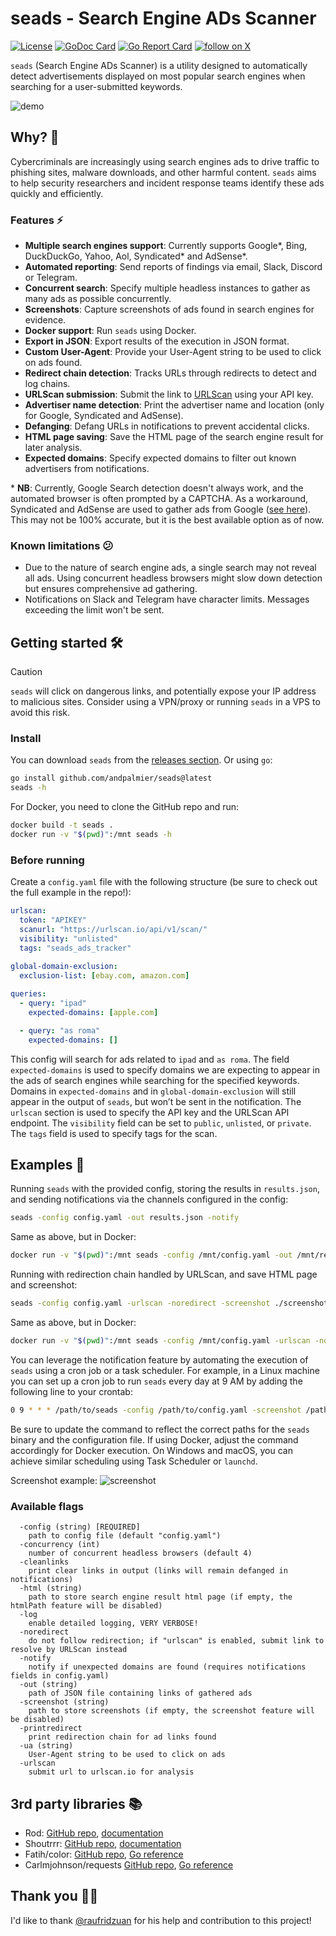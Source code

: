 # seads - Search Engine ADs Scanner

[![License](https://img.shields.io/badge/License-Apache%202.0-blue.svg)](https://opensource.org/licenses/Apache-2.0)
[![GoDoc Card](https://godoc.org/github.com/andpalmier/seads?status.svg)](https://godoc.org/github.com/andpalmier/seads)
[![Go Report Card](https://goreportcard.com/badge/github.com/andpalmier/seads)](https://goreportcard.com/report/github.com/andpalmier/seads)
[![follow on X](https://img.shields.io/twitter/follow/andpalmier?style=social&logo=x)](https://x.com/intent/follow?screen_name=andpalmier)

`seads` (Search Engine ADs Scanner) is a utility designed to automatically detect advertisements displayed on most popular search engines when searching for a user-submitted keywords.

![demo](https://github.com/andpalmier/seads/blob/main/img/seads.gif?raw=true)

## Why? 🤔

Cybercriminals are increasingly using search engines ads to drive traffic to phishing sites, malware downloads, and other harmful content. `seads` aims to help security researchers and incident response teams identify these ads quickly and efficiently.

### Features ⚡️

- **Multiple search engines support**: Currently supports Google*, Bing, DuckDuckGo, Yahoo, Aol, Syndicated* and AdSense*.
- **Automated reporting**: Send reports of findings via email, Slack, Discord or Telegram.
- **Concurrent search**: Specify multiple headless instances to gather as many ads as possible concurrently.
- **Screenshots**: Capture screenshots of ads found in search engines for evidence.
- **Docker support**: Run `seads` using Docker.
- **Export in JSON**: Export results of the execution in JSON format.
- **Custom User-Agent**: Provide your User-Agent string to be used to click on ads found.
- **Redirect chain detection**: Tracks URLs through redirects to detect and log chains. 
- **URLScan submission**: Submit the link to [URLScan](https://urlscan.io) using your API key.
- **Advertiser name detection**: Print the advertiser name and location (only for Google, Syndicated and AdSense).
- **Defanging**: Defang URLs in notifications to prevent accidental clicks.
- **HTML page saving**: Save the HTML page of the search engine result for later analysis.
- **Expected domains**: Specify expected domains to filter out known advertisers from notifications.

\* **NB**: Currently, Google Search detection doesn't always work, and the automated browser is often prompted by a CAPTCHA. As a workaround, Syndicated and AdSense are used to gather ads from Google ([see here](https://support.google.com/adsense/answer/14201307)). This may not be 100% accurate, but it is the best available option as of now.

### Known limitations 😕
- Due to the nature of search engine ads, a single search may not reveal all ads. Using concurrent headless browsers might slow down detection but ensures comprehensive ad gathering.
- Notifications on Slack and Telegram have character limits. Messages exceeding the limit won't be sent.

## Getting started 🛠️

> [!CAUTION]  
> `seads` will click on dangerous links, and potentially expose your IP address to malicious sites. Consider using a VPN/proxy or running `seads` in a VPS to avoid this risk.

### Install

You can download `seads` from the [releases section](https://github.com/andpalmier/seads/releases).
Or using `go`:

```bash
go install github.com/andpalmier/seads@latest
seads -h
```

For Docker, you need to clone the GitHub repo and run:

```bash
docker build -t seads .
docker run -v "$(pwd)":/mnt seads -h
```

### Before running

Create a `config.yaml` file with the following structure (be sure to check out the full example in the repo!):

```yaml
urlscan:
  token: "APIKEY"
  scanurl: "https://urlscan.io/api/v1/scan/"
  visibility: "unlisted"
  tags: "seads_ads_tracker"

global-domain-exclusion:
  exclusion-list: [ebay.com, amazon.com]
  
queries:
  - query: "ipad"
    expected-domains: [apple.com]

  - query: "as roma"
    expected-domains: []
```

This config will search for ads related to `ipad` and `as roma`.
The field `expected-domains` is used to specify domains we are expecting to appear in the ads of search engines while searching for the specified keywords.
Domains in `expected-domains` and in `global-domain-exclusion` will still appear in the output of `seads`, but won’t be sent in the notification.
The `urlscan` section is used to specify the API key and the URLScan API endpoint. The `visibility` field can be set to `public`, `unlisted`, or `private`. The `tags` field is used to specify tags for the scan.

## Examples 📖

Running `seads` with the provided config, storing the results in `results.json`, and sending notifications via the channels configured in the config:

```bash
seads -config config.yaml -out results.json -notify
```

Same as above, but in Docker:

```bash
docker run -v "$(pwd)":/mnt seads -config /mnt/config.yaml -out /mnt/results.json -notify
```

Running with redirection chain handled by URLScan, and save HTML page and screenshot:

```bash
seads -config config.yaml -urlscan -noredirect -screenshot ./screenshots -html ./htmls
```

Same as above, but in Docker:

```bash
docker run -v "$(pwd)":/mnt seads -config /mnt/config.yaml -urlscan -noredirect -screenshot /mnt/screenshots -html /mnt/htmls
```

You can leverage the notification feature by automating the execution of `seads` using a cron job or a task scheduler.
For example, in a Linux machine you can set up a cron job to run `seads` every day at 9 AM by adding the following line to your crontab:

```bash
0 9 * * * /path/to/seads -config /path/to/config.yaml -screenshot /path/to/screenshots -notify
```

Be sure to update the command to reflect the correct paths for the `seads` binary and the configuration file.
If using Docker, adjust the command accordingly for Docker execution.
On Windows and macOS, you can achieve similar scheduling using Task Scheduler or `launchd`.

Screenshot example:
![screenshot](https://github.com/andpalmier/seads/blob/main/img/example-bing-ipad.png?raw=true)

### Available flags

```
  -config (string) [REQUIRED]
    path to config file (default "config.yaml")
  -concurrency (int)
    number of concurrent headless browsers (default 4)
  -cleanlinks
    print clear links in output (links will remain defanged in notifications)
  -html (string)
    path to store search engine result html page (if empty, the htmlPath feature will be disabled)
  -log
    enable detailed logging, VERY VERBOSE!
  -noredirect
    do not follow redirection; if "urlscan" is enabled, submit link to resolve by URLScan instead
  -notify
    notify if unexpected domains are found (requires notifications fields in config.yaml)
  -out (string)
    path of JSON file containing links of gathered ads
  -screenshot (string)
    path to store screenshots (if empty, the screenshot feature will be disabled)
  -printredirect
    print redirection chain for ad links found
  -ua (string)
    User-Agent string to be used to click on ads
  -urlscan
    submit url to urlscan.io for analysis
```

## 3rd party libraries 📚

- Rod: [GitHub repo](https://github.com/go-rod/rod), [documentation](https://go-rod.github.io/)
- Shoutrrr: [GitHub repo](https://github.com/containrrr/shoutrrr), [documentation](https://containrrr.dev/shoutrrr/v0.8/)
- Fatih/color: [GitHub repo](https://github.com/fatih/color), [Go reference](https://pkg.go.dev/github.com/fatih/color)
- Carlmjohnson/requests [GitHub repo](https://github.com/carlmjohnson/requests), [Go reference](https://pkg.go.dev/github.com/carlmjohnson/requests)

## Thank you 🙏🏻

I'd like to thank [@raufridzuan](https://github.com/raufridzuan) for his help and contribution to this project!
